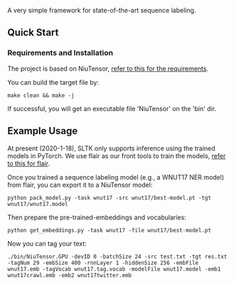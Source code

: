 A very simple framework for state-of-the-art sequence labeling.

## Quick Start

### Requirements and Installation

The project is based on NiuTensor, [refer to this for the requirements](https://github.com/niutrans/niutensor).

You can build the target file by:
```command
make clean && make -j
```

If successful, you will get an executable file 'NiuTensor' on the 'bin' dir.

## Example Usage
At present (2020-1-18), SLTK only supports inference using the trained models in PyTorch.
We use flair as our front tools to train the models, [refer to this for flair](https://github.com/flairNLP/flair).

Once you trained a sequence labeling model (e.g., a WNUT17 NER model) from flair, you can export it to a NiuTensor model:
```command
python pack_model.py -task wnut17 -src wnut17/best-model.pt -tgt wnut17/wnut17.model
```

Then prepare the pre-trained-embeddings and vocabularies:
```command
python get_embeddings.py -task wnut17 -file wnut17/best-model.pt
```

Now you can tag your text:
```command
./bin/NiuTensor.GPU -devID 0 -batchSize 24 -src test.txt -tgt res.txt
-tagNum 29 -embSize 400 -rnnLayer 1 -hiddenSize 256 -embFile wnut17.emb -tagVocab wnut17.tag.vocab -modelFile wnut17.model -emb1 wnut17crawl.emb -emb2 wnut17twitter.emb
```